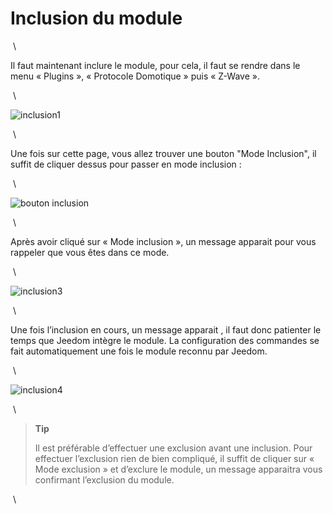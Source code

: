 Inclusion du module 
===================

 \

Il faut maintenant inclure le module, pour cela, il faut se rendre dans
le menu « Plugins », « Protocole Domotique » puis « Z-Wave ».

 \

![inclusion1](../images/plugin/inclusion1.jpg)

 \

Une fois sur cette page, vous allez trouver une bouton "Mode Inclusion",
il suffit de cliquer dessus pour passer en mode inclusion :

 \

![bouton inclusion](../images/plugin/bouton_inclusion.jpg)

 \

Après avoir cliqué sur « Mode inclusion », un message apparait pour vous
rappeler que vous êtes dans ce mode.

 \

![inclusion3](../images/plugin/inclusion3.jpg)

 \

Une fois l’inclusion en cours, un message apparait , il faut donc
patienter le temps que Jeedom intègre le module. La configuration des
commandes se fait automatiquement une fois le module reconnu par Jeedom.

 \

![inclusion4](../images/plugin/inclusion4.jpg)

 \

> **Tip**
>
> Il est préférable d’effectuer une exclusion avant une inclusion. Pour
> effectuer l’exclusion rien de bien compliqué, il suffit de cliquer sur
> « Mode exclusion » et d’exclure le module, un message apparaitra vous
> confirmant l’exclusion du module.

 \

